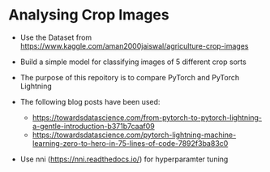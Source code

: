 # Analysing Crop Images

* Use the Dataset from https://www.kaggle.com/aman2000jaiswal/agriculture-crop-images
* Build a simple model for classifying images of 5 different crop sorts
* The purpose of this repoitory is to compare PyTorch and PyTorch Lightning
* The following blog posts have been used:
  * https://towardsdatascience.com/from-pytorch-to-pytorch-lightning-a-gentle-introduction-b371b7caaf09
  * https://towardsdatascience.com/pytorch-lightning-machine-learning-zero-to-hero-in-75-lines-of-code-7892f3ba83c0
 
* Use nni (https://nni.readthedocs.io/) for hyperparamter tuning
